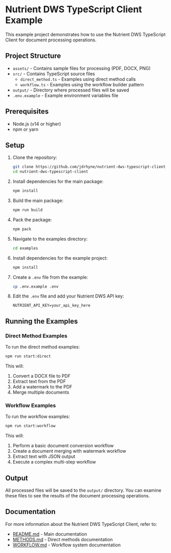 # Nutrient DWS TypeScript Client Example

This example project demonstrates how to use the Nutrient DWS TypeScript Client for document processing operations.

## Project Structure

- `assets/` - Contains sample files for processing (PDF, DOCX, PNG)
- `src/` - Contains TypeScript source files
  - `direct_method.ts` - Examples using direct method calls
  - `workflow.ts` - Examples using the workflow builder pattern
- `output/` - Directory where processed files will be saved
- `.env.example` - Example environment variables file

## Prerequisites

- Node.js (v14 or higher)
- npm or yarn

## Setup

1. Clone the repository:
   ```bash
   git clone https://github.com/jdrhyne/nutrient-dws-typescript-client.git
   cd nutrient-dws-typescript-client
   ```

2. Install dependencies for the main package:
   ```bash
   npm install
   ```

3. Build the main package:
   ```bash
   npm run build
   ```
   
4. Pack the package:
   ```bash
   npm pack
   ```

5. Navigate to the examples directory:
   ```bash
   cd examples
   ```

6. Install dependencies for the example project:
   ```bash
   npm install
   ```

7. Create a `.env` file from the example:
   ```bash
   cp .env.example .env
   ```

8. Edit the `.env` file and add your Nutrient DWS API key:
   ```
   NUTRIENT_API_KEY=your_api_key_here
   ```

## Running the Examples

### Direct Method Examples

To run the direct method examples:

```bash
npm run start:direct
```

This will:
1. Convert a DOCX file to PDF
2. Extract text from the PDF
3. Add a watermark to the PDF
4. Merge multiple documents

### Workflow Examples

To run the workflow examples:

```bash
npm run start:workflow
```

This will:
1. Perform a basic document conversion workflow
2. Create a document merging with watermark workflow
3. Extract text with JSON output
4. Execute a complex multi-step workflow

## Output

All processed files will be saved to the `output/` directory. You can examine these files to see the results of the document processing operations.

## Documentation

For more information about the Nutrient DWS TypeScript Client, refer to:

- [README.md](../README.md) - Main documentation
- [METHODS.md](../METHODS.md) - Direct methods documentation
- [WORKFLOW.md](../WORKFLOW.md) - Workflow system documentation